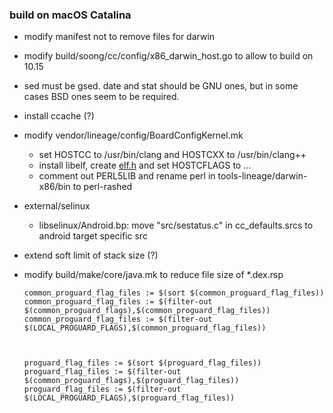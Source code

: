 
### build on macOS Catalina

- modify manifest not to remove files for darwin
- modify build/soong/cc/config/x86_darwin_host.go to allow to build on 10.15
- sed must be gsed. date and stat should be GNU ones, but in some cases BSD ones seem to be required.
- install ccache (?)
- modify vendor/lineage/config/BoardConfigKernel.mk
  - set HOSTCC to /usr/bin/clang and HOSTCXX to /usr/bin/clang++
  - install libelf, create [elf.h](https://forum.xda-developers.com/android/general/guide-building-android-kernel-osx-t3431794) and set HOSTCFLAGS to ...
  - comment out PERL5LIB and rename perl in tools-lineage/darwin-x86/bin to perl-rashed
- external/selinux
  - libselinux/Android.bp: move "src/sestatus.c" in cc_defaults.srcs to android target specific src
- extend soft limit of stack size (?)
- modify build/make/core/java.mk to reduce file size of *.dex.rsp

      common_proguard_flag_files := $(sort $(common_proguard_flag_files))
      common_proguard_flag_files := $(filter-out $(common_proguard_flags),$(common_proguard_flag_files))
      common_proguard_flag_files := $(filter-out $(LOCAL_PROGUARD_FLAGS),$(common_proguard_flag_files))



      proguard_flag_files := $(sort $(proguard_flag_files))
      proguard_flag_files := $(filter-out $(common_proguard_flags),$(proguard_flag_files))
      proguard_flag_files := $(filter-out $(LOCAL_PROGUARD_FLAGS),$(proguard_flag_files))
